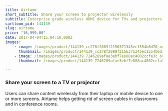 ```yaml
---
title: Airtame
short_subtitle: Share your screen to projector wirelessly
subtitle: Enterprise grade wireless HDMI device for TVs and projectors
cartloom_pid: 144139
slug: airtame
price: "16,999.00"
date: 2017-04-04T15:04:10.000Z
images:
    - image: /images/product/144139_cc278f2089f2156371345ec1554b6d70_orig.jpg
      thumbnail: /images/product/144139_cc278f2089f2156371345ec1554b6d70_thumb.jpg
    - image: /images/product/144139_7246289afae3ebf7e888ac4802ccfa3c_orig.jpg
      thumbnail: /images/product/144139_7246289afae3ebf7e888ac4802ccfa3c_thumb.jpg

---
```

### Share your screen to a TV or projector

Users can share content wirelessly from their laptop or mobile device to one or more screens. Airtame helps getting rid of screen cables in classrooms and in conference rooms.
